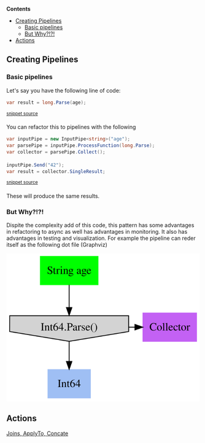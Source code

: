 <!--
GENERATED FILE - DO NOT EDIT
This file was generated by [MarkdownSnippets](https://github.com/SimonCropp/MarkdownSnippets).
Source File: /docs/mdsource/Pipelines.source.md
To change this file edit the source file and then run MarkdownSnippets.
-->
<!-- START doctoc generated TOC please keep comment here to allow auto update -->
<!-- DON'T EDIT THIS SECTION, INSTEAD RE-RUN doctoc TO UPDATE -->
**Contents**

- [Creating Pipelines](#creating-pipelines)
  - [Basic pipelines](#basic-pipelines)
  - [But Why?!?!](#but-why)
- [Actions](#actions)

<!-- END doctoc generated TOC please keep comment here to allow auto update -->

## Creating Pipelines

### Basic pipelines

Let's say you have the following line of code:

<!-- snippet: basic_code_line -->
```cs
var result = long.Parse(age);
```
<sup>[snippet source](/Refactoring.Pipelines.Test/PipelineTests.cs#L22-L24)</sup>
<!-- endsnippet -->

You can refactor this to pipelines with the following

<!-- snippet: basic_pipeline -->
```cs
var inputPipe = new InputPipe<string>("age");
var parsePipe = inputPipe.ProcessFunction(long.Parse);
var collector = parsePipe.Collect();

inputPipe.Send("42");
var result = collector.SingleResult;
```
<sup>[snippet source](/Refactoring.Pipelines.Test/PipelineTests.cs#L29-L36)</sup>
<!-- endsnippet -->

These will produce the same results.

### But Why?!?!

Dispite the complexity add of this code, this pattern has some advantages in refactoring to async 
as well has advantages in monitoring. It also has advantages in testing and visualization.
For example the pipeline can reder itself as the following dot file (Graphviz)

![GraphViz of Pipeline](/Refactoring.Pipelines.Test/PipelineTests.BasicPipelineTest.approved.dot.svg)

## Actions

[Joins, ApplyTo, Concate](/docs/PipelineActions.md)
